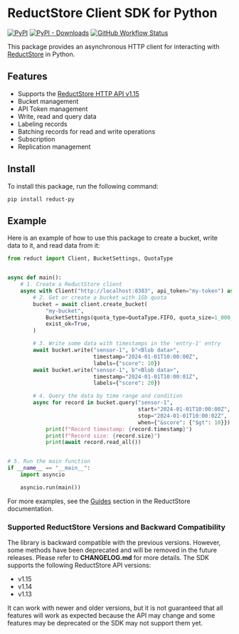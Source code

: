 # ReductStore Client SDK for Python

[![PyPI](https://img.shields.io/pypi/v/reduct-py)](https://pypi.org/project/reduct-py/)
[![PyPI - Downloads](https://img.shields.io/pypi/dm/reduct-py)](https://pypi.org/project/reduct-py/)
[![GitHub Workflow Status](https://img.shields.io/github/actions/workflow/status/reductstore/reduct-py/ci.yml?branch=main)](https://github.com/reductstore/reduct-py/actions)

This package provides an asynchronous HTTP client for interacting with  [ReductStore](https://www.reduct.store) in Python.

## Features

* Supports the [ReductStore HTTP API v1.15](https://www.reduct.store/docs/http-api)
* Bucket management
* API Token management
* Write, read and query data
* Labeling records
* Batching records for read and write operations
* Subscription
* Replication management

## Install

To install this package, run the following command:

```
pip install reduct-py
```

## Example

Here is an example of how to use this package to create a bucket, write data to it, and read data from it:

```python
from reduct import Client, BucketSettings, QuotaType


async def main():
    # 1. Create a ReductStore client
    async with Client("http://localhost:8383", api_token="my-token") as client:
        # 2. Get or create a bucket with 1Gb quota
        bucket = await client.create_bucket(
            "my-bucket",
            BucketSettings(quota_type=QuotaType.FIFO, quota_size=1_000_000_000),
            exist_ok=True,
        )

        # 3. Write some data with timestamps in the 'entry-1' entry
        await bucket.write("sensor-1", b"<Blob data>",
                           timestamp="2024-01-01T10:00:00Z",
                           labels={"score": 10})
        await bucket.write("sensor-1", b"<Blob data>",
                           timestamp="2024-01-01T10:00:01Z",
                           labels={"score": 20})

        # 4. Query the data by time range and condition
        async for record in bucket.query("sensor-1",
                                         start="2024-01-01T10:00:00Z",
                                         stop="2024-01-01T10:00:02Z",
                                         when={"&score": {"$gt": 10}}):
            print(f"Record timestamp: {record.timestamp}")
            print(f"Record size: {record.size}")
            print(await record.read_all())


# 5. Run the main function
if __name__ == "__main__":
    import asyncio

    asyncio.run(main())

```

For more examples, see the [Guides](https://reduct.store/docs/guides) section in the ReductStore documentation.


### Supported ReductStore Versions and Backward Compatibility

The library is backward compatible with the previous versions. However, some methods have been deprecated and will be
removed in the future releases. Please refer to **CHANGELOG.md** for more details.
The SDK supports the following ReductStore API versions:

* v1.15
* v1.14
* v1.13

It can work with newer and older versions, but it is not guaranteed that all features will work as expected because
the API may change and some features may be deprecated or the SDK may not support them yet.
